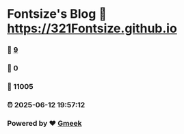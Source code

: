 # Fontsize's Blog :link: https://321Fontsize.github.io 
### :page_facing_up: [9](https://321Fontsize.github.io/tag.html) 
### :speech_balloon: 0 
### :hibiscus: 11005 
### :alarm_clock: 2025-06-12 19:57:12 
### Powered by :heart: [Gmeek](https://github.com/Meekdai/Gmeek)
